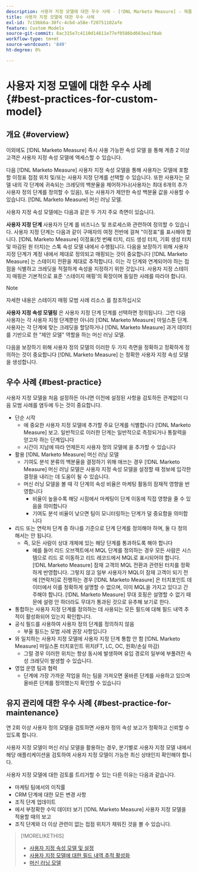 ```yaml
---
description: 사용자 지정 모델에 대한 우수 사례 - [!DNL Marketo Measure] - 제품 설명서
title: 사용자 지정 모델에 대한 우수 사례
exl-id: 7c19bb6a-30fc-4cbd-a58e-f20751102afe
feature: Custom Models
source-git-commit: 8ac315e7c4110d14811e77ef0586bd663ea1f8ab
workflow-type: tm+mt
source-wordcount: '849'
ht-degree: 0%

---
```


# 사용자 지정 모델에 대한 우수 사례 {#best-practices-for-custom-model}

## 개요 {#overview}

이외에도 [!DNL Marketo Measure] 즉시 사용 가능한 속성 모델 을 통해 계층 2 이상 고객은 사용자 지정 속성 모델에 액세스할 수 있습니다.

다음 [!DNL Marketo Measure] 사용자 지정 속성 모델을 통해 사용자는 모델에 포함할 이정표 접점 위치 및/또는 사용자 지정 단계를 선택할 수 있습니다. 또한 사용자는 모델 내의 각 단계에 귀속되는 크레딧의 백분율을 제어하거나(사용자는 최대 6개의 추가 사용자 정의 단계를 정의할 수 있음), 또는 사용자가 제안한 속성 백분율 값을 사용할 수 있습니다. [!DNL Marketo Measure] 머신 러닝 모델.

사용자 지정 속성 모델에는 다음과 같은 두 가지 주요 측면이 있습니다.

**사용자 지정 단계** 사용자가 단계 를 비즈니스 및 프로세스와 관련하여 정의할 수 있습니다. 사용자 지정 단계는 다음과 같이 구매자의 여정 전반에 걸쳐 &quot;이정표&quot;를 표시해야 합니다. [!DNL Marketo Measure] 이정표(첫 번째 터치, 리드 생성 터치, 기회 생성 터치 및 마감된 원 터치)는 스톡 속성 모델 내에서 수행됩니다. 다음을 보장하기 위해 사용자 지정 단계가 계정 내에서 제대로 정의되고 매핑되는 것이 중요합니다 [!DNL Marketo Measure] 는 스테이지 전환을 제대로 추적합니다. 이는 각 단계와 연계되어야 하는 접점을 식별하고 크레딧을 적절하게 속성을 지정하기 위한 것입니다. 사용자 지정 스테이지 매핑은 기본적으로 표준 &#39;스테이지 매핑&#39;의 확장이며 동일한 사례를 따라야 합니다.

>[!NOTE]
>
>자세한 내용은 스테이지 매핑 모범 사례 리소스 를 참조하십시오

**사용자 지정 속성 모델링** 은 사용자 지정 단계 단계를 선택하면 정의됩니다. 그런 다음 사용자는 각 사용자 지정 단계뿐만 아니라 [!DNL Marketo Measure] 마일스톤 단계. 사용자는 각 단계에 맞는 크레딧을 할당하거나 [!DNL Marketo Measure] 과거 데이터를 기반으로 한 &quot;제안 모델&quot; 역할을 하는 머신 러닝 모델.

다음을 보장하기 위해 사용자 정의 모델의 이러한 두 가지 측면을 정확하고 정확하게 정의하는 것이 중요합니다 [!DNL Marketo Measure] 는 정확한 사용자 지정 속성 모델을 생성합니다.

## 우수 사례 {#best-practice}

사용자 지정 모델을 처음 설정하든 아니면 이전에 설정된 사항을 검토하든 관계없이 다음 모범 사례를 염두에 두는 것이 중요합니다.

* 단순 시작
   * 에 중요한 사용자 지정 모델에 추가할 주요 단계를 식별합니다 [!DNL Marketo Measure] 보고. 일반적으로 이러한 단계는 일반적으로 측정되거나 통찰력을 얻고자 하는 단계입니다
   * 시간이 지남에 따라 언제든지 사용자 정의 모델에 을 추가할 수 있습니다
* 활용 [!DNL Marketo Measure] 머신 러닝 모델
   * 기여도 분석 분류의 백분율을 결정하기 위해 애쓰는 경우 [!DNL Marketo Measure] 머신 러닝 모델은 사용자 지정 속성 모델을 설정할 때 정보에 입각한 결정을 내리는 데 도움이 될 수 있습니다.
   * 머신 러닝 모델을 볼 때 각 단계의 속성 비율은 마케팅 활동의 잠재적 영향을 반영합니다
      * 비율이 높을수록 해당 시점에서 마케팅이 단계 이동에 직접 영향을 줄 수 있음을 의미합니다
      * 기여도 분석 비율이 낮으면 팀이 모니터링하는 단계가 덜 중요함을 의미합니다
* 리드 또는 연락처 단계 중 하나를 기준으로 단계 단계를 정의해야 하며, 둘 다 정의해서는 안 됩니다.
   * 즉, 모든 사람이 상대 개체에 있는 해당 단계를 통과하도록 해야 합니다
      * 예를 들어 리드 오브젝트에서 MQL 단계를 정의하는 경우 모든 사람은 시스템으로 리드 로 이동하고 리드 레코드에서 MQL로 표시되어야 합니다. [!DNL Marketo Measure] 잠재 고객의 MQL 전환과 관련된 터치를 정확하게 반영합니다. 그렇지 않고 일부 사용자가 MQL이 잠재 고객이 되기 전에 [연락처]로 진행하는 경우 [!DNL Marketo Measure] 은 터치포인트 데이터에서 이를 정확하게 설명할 수 없으며, 이미 MQL을 가지고 있다고 간주해야 합니다. [!DNL Marketo Measure] 무대 호핑은 설명할 수 없기 때문에 설령 안 하더라도 무대가 통과된 것으로 유추해 보기로 한다.
* 통합하는 사용자 지정 단계를 정의하는 데 사용되는 모든 필드에 대해 필드 내역 추적이 활성화되어 있는지 확인합니다.
* 공식 필드를 사용하여 사용자 정의 단계를 정의하지 않음
   * 부울 필드는 모범 사례 권장 사항입니다
* 와 일치하는 사용자 지정 모델에 사용자 지정 단계 통합 안 함 [!DNL Marketo Measure] 마일스톤 터치포인트 위치(FT, LC, OC, 원화/손실 마감)
   * 그럴 경우 이러한 위치는 항상 동시에 발생하며 유입 경로의 일부에 부풀려진 속성 크레딧이 발생할 수 있습니다.
* 영업 운영 팀과 협력
   * 단계에 가장 가까운 작업을 하는 팀을 가져오면 올바른 단계를 사용하고 있으며 올바른 단계를 정의했는지 확인할 수 있습니다

## 유지 관리에 대한 우수 사례 {#best-practice-for-maintenance}

연 2회 이상 사용자 정의 모델을 검토하면 사용자 정의 속성 보고가 정확하고 신뢰할 수 있도록 합니다.

사용자 지정 모델이 머신 러닝 모델을 활용하는 경우, 분기별로 사용자 지정 모델 내에서 해당 애플리케이션을 검토하여 사용자 지정 모델이 가능한 최신 상태인지 확인해야 합니다.

사용자 지정 모델에 대한 검토를 트리거할 수 있는 다른 이유는 다음과 같습니다.

* 마케팅 팀에서의 이직률
* CRM 단계에 대한 모든 변경 사항
* 조직 단계 업데이트
* 에서 부정확한 수익 데이터 보기 [!DNL Marketo Measure] 사용자 지정 모델을 적용할 때의 보고
* 조직 단계와 더 이상 관련이 없는 접점 위치가 채워진 것을 볼 수 있습니다.

>[!MORELIKETHIS]
>
>* [사용자 지정 속성 모델 및 설정](/help/advanced-marketo-measure-features/custom-attribution-models/custom-attribution-model-and-setup.md)
>* [사용자 지정 모델에 대한 필드 내역 추적 활성화](/help/advanced-marketo-measure-features/custom-attribution-models/custom-model-setup-enable-field-history-tracking.md)
>* [머신 러닝 모델](/help/advanced-marketo-measure-features/custom-attribution-models/machine-learning-model-faq.md)
